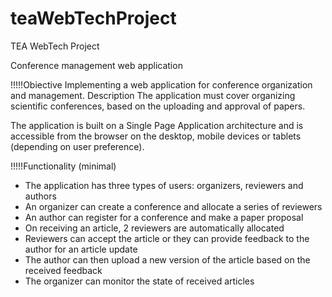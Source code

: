 # teaWebTechProject
TEA WebTech Project 

Conference management web application

!!!!!Obiective
Implementing a web application for conference organization and management.
Description
The application must cover organizing scientific conferences, based on the uploading and approval of papers.

The application is built on a Single Page Application architecture and is accessible from the browser on the desktop, mobile devices or tablets (depending on user preference).


!!!!!Functionality (minimal)
-	The application has three types of users:  organizers, reviewers and authors
-	An organizer can create a conference and allocate a series of reviewers
-	An author can register for a conference and make a paper proposal
-	On receiving an article, 2 reviewers are automatically allocated
-	Reviewers can accept the article or they can provide feedback to the author for an article update
-	The author can then upload a new version of the article based on the received feedback
-	The organizer can monitor the state of received articles
